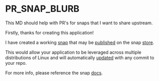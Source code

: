 # PR_SNAP_BLURB
This MD should help with PR's for snaps that I want to share upstream.

Firstly, thanks for creating this application! 

I have created a working [snap](https://snapcraft.io/about) that may be [published](https://snapcraft.io/about/publicise) on the snap [store](https://snapcraft.io/store). 

This would allow your application to be leveraged across multiple distributions of Linux and will automatically [updated](https://snapcraft.io/about/release) with any commit to your repo. 

For more info, please reference the snap [docs](https://snapcraft.io/docs). 
